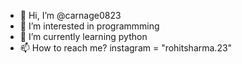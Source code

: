- 👋 Hi, I’m @carnage0823
- 👀 I’m interested in programmming
- 🌱 I’m currently learning python
- 📫 How to reach me? instagram = "rohitsharma.23"
